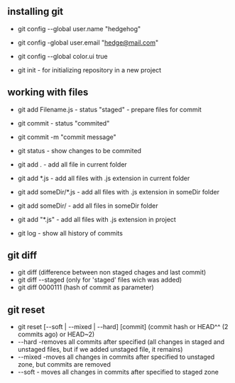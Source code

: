 ## installing git

- git config --global user.name "hedgehog"
- git config -global user.email "hedge@mail.com"
- git config --global color.ui true

- git init - for initializing repository in a new project

## working with files

- git add Filename.js  - status "staged" - prepare files for commit
- git commit  - status "commited"
- git commit -m "commit message" 
- git status  - show changes to be commited

- git add .  - add all file in current folder
- git add *.js - add all files with .js extension in current folder
- git add someDir/*.js  - add all files with .js extension in someDir folder
- git add someDir/  - add all files in someDir folder
- git add "*.js" - add all files with .js extension in project

- git log  - show all history of commits

## git diff
- git diff (difference between non staged chages and last commit)
- git diff --staged (only for 'staged' files wich was added)
- git diff 0000111 (hash of commit as parameter)

## git reset
- git reset [--soft | --mixed | --hard] [commit] (commit hash or HEAD^^ (2 commits ago) or HEAD~2)
- --hard -removes all commits after specified (all changes in staged and unstaged files, but if we added unstaged file, it remains)
- --mixed -moves all changes in commits after specified to unstaged zone, but commits are removed
- --soft - moves all changes in commits after specified to staged zone
